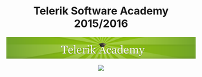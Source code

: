 <h1 align="center">Telerik Software Academy 2015/2016</h1>

<p align="center">
<a href="https://www.youtube.com/watch?v=ni52h1LoL0w">
<img src="https://github.com/lnikod4s/Telerik-Software-Academy/blob/master/Pictures/telerik-logo.png"/>
</a>
</p>

<p align="center">
<a href="http://academy.telerik.com/academy/curriculum-detailed/">
<img src="http://academy.telerik.com/images/default-source/Academy_Curriculum/ta_plan_bg.png?sfvrsn=0"/>
</a>
</p>

